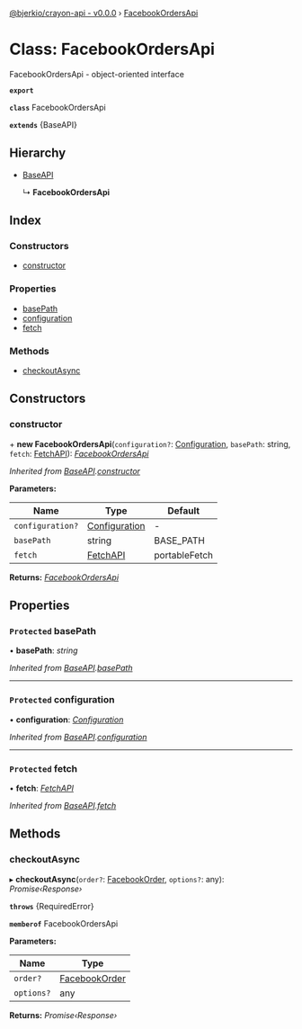 [@bjerkio/crayon-api - v0.0.0](../README.md) › [FacebookOrdersApi](facebookordersapi.md)

# Class: FacebookOrdersApi

FacebookOrdersApi - object-oriented interface

**`export`** 

**`class`** FacebookOrdersApi

**`extends`** {BaseAPI}

## Hierarchy

* [BaseAPI](baseapi.md)

  ↳ **FacebookOrdersApi**

## Index

### Constructors

* [constructor](facebookordersapi.md#constructor)

### Properties

* [basePath](facebookordersapi.md#protected-basepath)
* [configuration](facebookordersapi.md#protected-configuration)
* [fetch](facebookordersapi.md#protected-fetch)

### Methods

* [checkoutAsync](facebookordersapi.md#checkoutasync)

## Constructors

###  constructor

\+ **new FacebookOrdersApi**(`configuration?`: [Configuration](configuration.md), `basePath`: string, `fetch`: [FetchAPI](../interfaces/fetchapi.md)): *[FacebookOrdersApi](facebookordersapi.md)*

*Inherited from [BaseAPI](baseapi.md).[constructor](baseapi.md#constructor)*

**Parameters:**

Name | Type | Default |
------ | ------ | ------ |
`configuration?` | [Configuration](configuration.md) | - |
`basePath` | string |  BASE_PATH |
`fetch` | [FetchAPI](../interfaces/fetchapi.md) |  portableFetch |

**Returns:** *[FacebookOrdersApi](facebookordersapi.md)*

## Properties

### `Protected` basePath

• **basePath**: *string*

*Inherited from [BaseAPI](baseapi.md).[basePath](baseapi.md#protected-basepath)*

___

### `Protected` configuration

• **configuration**: *[Configuration](configuration.md)*

*Inherited from [BaseAPI](baseapi.md).[configuration](baseapi.md#protected-configuration)*

___

### `Protected` fetch

• **fetch**: *[FetchAPI](../interfaces/fetchapi.md)*

*Inherited from [BaseAPI](baseapi.md).[fetch](baseapi.md#protected-fetch)*

## Methods

###  checkoutAsync

▸ **checkoutAsync**(`order?`: [FacebookOrder](../interfaces/facebookorder.md), `options?`: any): *Promise‹Response›*

**`throws`** {RequiredError}

**`memberof`** FacebookOrdersApi

**Parameters:**

Name | Type |
------ | ------ |
`order?` | [FacebookOrder](../interfaces/facebookorder.md) |
`options?` | any |

**Returns:** *Promise‹Response›*
